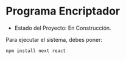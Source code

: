 <h1> Programa Encriptador </h1>

- Estado del Proyecto: En Construcción.

Para ejecutar el sistema, debes poner:

```npm install next react```

